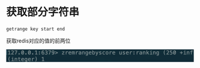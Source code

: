 # 获取部分字符串

```text
getrange key start end
```

获取redis对应的值的前两位

![](../../.gitbook/assets/image%20%2836%29.png)



